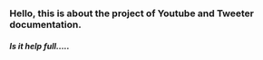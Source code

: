 ### Hello, this is about the project of Youtube and Tweeter documentation.

##### Is it help full.....
